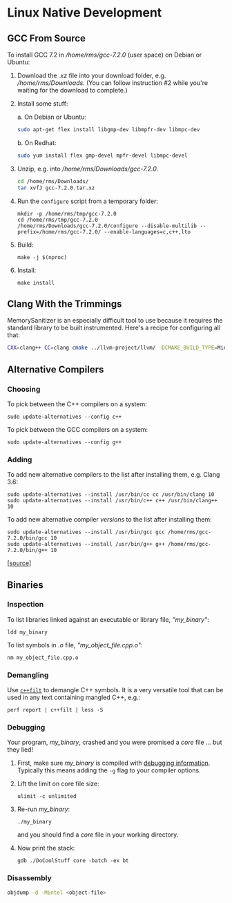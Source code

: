 # Linux Native Development

## GCC From Source

To install GCC 7.2 in */home/rms/gcc-7.2.0* (user space) on Debian or Ubuntu:

1. Download the *.xz* file into your download folder, e.g. */home/rms/Downloads*.  (You can follow instruction #2 while you're waiting for the download to complete.)

2. Install some stuff:

   a. On Debian or Ubuntu:
   
      ```sh
      sudo apt-get flex install libgmp-dev libmpfr-dev libmpc-dev
      ```
   
   b. On Redhat:
   
      ```sh
      sudo yum install flex gmp-devel mpfr-devel libmpc-devel
      ```

3. Unzip, e.g. into */home/rms/Downloads/gcc-7.2.0*.

   ```sh
   cd /home/rms/Downloads/
   tar xvfJ gcc-7.2.0.tar.xz
   ```

4. Run the `configure` script from a temporary folder:

   ```
   mkdir -p /home/rms/tmp/gcc-7.2.0
   cd /home/rms/tmp/gcc-7.2.0
   /home/rms/Downloads/gcc-7.2.0/configure --disable-multilib --prefix=/home/rms/gcc-7.2.0/ --enable-languages=c,c++,lto
   ```

5. Build:

   ```
   make -j $(nproc)
   ```
       
6. Install:

   ```
   make install
   ```

## Clang With the Trimmings

MemorySanitizer is an especially difficult tool to use because it requires the standard library to be built instrumented.
Here's a recipe for configuring all that:

```sh
CXX=clang++ CC=clang cmake ../llvm-project/llvm/ -DCMAKE_BUILD_TYPE=MinSizeRel -DCMAKE_CXX_COMPILER_LAUNCHER=ccache -DLLVM_ENABLE_PROJECTS="clang;clang-tools-extra;libcxx;libcxxabi;compiler-rt" -DLLVM_USE_SANITIZER=Memory -DCMAKE_INSTALL_PREFIX=/home/john/llvm -G Ninja
```

## Alternative Compilers

### Choosing 

To pick between the C++ compilers on a system:

```
sudo update-alternatives --config c++
```

To pick between the GCC compilers on a system:

```
sudo update-alternatives --config g++
```

### Adding

To add new alternative compilers to the list after installing them, e.g. Clang 3.6:

```
sudo update-alternatives --install /usr/bin/cc cc /usr/bin/clang 10
sudo update-alternatives --install /usr/bin/c++ c++ /usr/bin/clang++ 10
```

To add new alternative compiler *versions* to the list after installing them:

```
sudo update-alternatives --install /usr/bin/gcc gcc /home/rms/gcc-7.2.0/bin/gcc 10
sudo update-alternatives --install /usr/bin/g++ g++ /home/rms/gcc-7.2.0/bin/g++ 10
```

[[source](http://stackoverflow.com/a/30742451/671509)]

## Binaries

### Inspection

To list libraries linked against an executable or library file, *"my_binary"*:

```
ldd my_binary
```

To list symbols in *.o* file, *"my_object_file.cpp.o"*:

```
nm my_object_file.cpp.o
```

### Demangling

Use [`c++filt`](https://sourceware.org/binutils/docs/binutils/c_002b_002bfilt.html) to demangle C++ symbols. It is a very versatile tool that can be used in any text containing mangled C++, e.g.:

```
perf report | c++filt | less -S
```

### Debugging

Your program, *my_binary*, crashed and you were promised a *core* file ... but they lied!

1. First, make sure *my_binary* is compiled with [debugging information](https://gcc.gnu.org/onlinedocs/gcc-3.4.5/gcc/Debugging-Options.html).
   Typically this means adding the `-g` flag to your compiler options.

1. Lift the limit on core file size:

   ```
   ulimit -c unlimited
   ```

1. Re-run *my_binary*:

   ```
   ./my_binary
   ```

   and you should find a *core* file in your working directory.

1. Now print the stack:

   ```
   gdb ./DoCoolStuff core -batch -ex bt
   ```

### Disassembly

```sh
objdump -d -Mintel <object-file>
```
